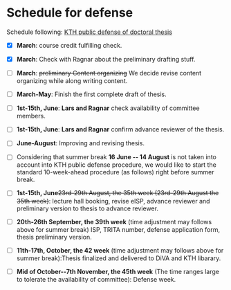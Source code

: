# Schedule for defense

Schedule following: [KTH public defense of doctoral thesis](https://intra.kth.se/en/eecs/forskarutbildning/public-defence-of-doctoral-thesis-1.813458)
- [x] **March**: course credit fulfilling check.
- [x] **March**: Check with Ragnar about the preliminary drafting stuff. 
- [ ] **March**: ~~preliminary Content organizing~~ We decide revise content organizing while along writing content.
- [ ] **March-May**: Finish the first complete draft of thesis.
- [ ] **1st-15th, June**: **Lars and Ragnar** check availability of committee members.
- [ ] **1st-15th, June**: **Lars and Ragnar** confirm advance reviewer of the thesis.
- [ ] **June-August**: Improving and revising thesis.
- [ ] Considering that summer break **16 June -- 14 August** is not taken into account into KTH public defense procedure, we would like to start the standard 10-week-ahead procedure (as follows) right before summer break.
- [ ] **1st-15th, June**~~23rd-29th August, the 35th week (23rd-29th August the 35th week)~~: lecture hall booking, revise eISP, advance reviewer and preliminary version to thesis to advance reviewer.
- [ ] **20th-26th September, the 39th week** (time adjustment may follows above for summer break) ISP, TRITA number, defense application form, thesis preliminary version.
- [ ] **11th-17th, October, the 42 week** (time adjustment may follows above for summer break):Thesis finalized and delivered to DiVA and KTH libarary.
- [ ] **Mid of October--7th November, the 45th week** (The time ranges large to tolerate the availability of committee): Defense week.

